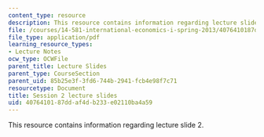 ```yaml
---
content_type: resource
description: This resource contains information regarding lecture slide 2.
file: /courses/14-581-international-economics-i-spring-2013/4076410187ddaf4db233e02110ba4a59_MIT14_581S13_Lecslides2.pdf
file_type: application/pdf
learning_resource_types:
- Lecture Notes
ocw_type: OCWFile
parent_title: Lecture Slides
parent_type: CourseSection
parent_uid: 85b25e3f-3fd6-744b-2941-fcb4e98f7c71
resourcetype: Document
title: Session 2 lecture slides
uid: 40764101-87dd-af4d-b233-e02110ba4a59
---
```

This resource contains information regarding lecture slide 2.

